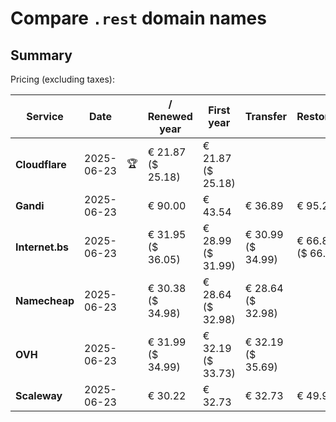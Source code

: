 # Compare `.rest` domain names

## Summary

Pricing (excluding taxes):

| Service | Date |  | / Renewed year | First year | Transfer | Restoration |
|--|--|--|--|--|--|--|
| **Cloudflare** | 2025-06-23 | 🏆 | € 21.87<br>($ 25.18) | € 21.87<br>($ 25.18) |  |  |
| **Gandi** | 2025-06-23 |  | € 90.00 | € 43.54 | € 36.89 | € 95.21 |
| **Internet.bs** | 2025-06-23 |  | € 31.95<br>($ 36.05) | € 28.99<br>($ 31.99) | € 30.99<br>($ 34.99) | € 66.89<br>($ 66.09) |
| **Namecheap** | 2025-06-23 |  | € 30.38<br>($ 34.98) | € 28.64<br>($ 32.98) | € 28.64<br>($ 32.98) |  |
| **OVH** | 2025-06-23 |  | € 31.99<br>($ 34.99) | € 32.19<br>($ 33.73) | € 32.19<br>($ 35.69) |  |
| **Scaleway** | 2025-06-23 |  | € 30.22 | € 32.73 | € 32.73 | € 49.99 |
